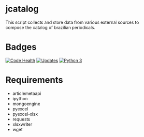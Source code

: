 # jcatalog
This script collects and store data from various external sources to compose the catalog of brazilian periodicals.

# Badges
[![Code Health](https://landscape.io/github/scieloorg/jcatalog/master/landscape.svg?style=flat)](https://landscape.io/github/scieloorg/jcatalog/master)
[![Updates](https://pyup.io/repos/github/scieloorg/jcatalog/shield.svg)](https://pyup.io/repos/github/scieloorg/jcatalog/)
[![Python 3](https://pyup.io/repos/github/scieloorg/jcatalog/python-3-shield.svg)](https://pyup.io/repos/github/scieloorg/jcatalog/)

# Requirements

- articlemetaapi
- ipython
- mongoengine
- pyexcel
- pyexcel-xlsx
- requests
- xlsxwriter
- wget

